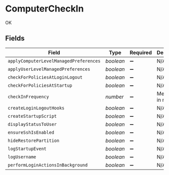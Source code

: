 # ComputerCheckIn

OK


## Fields

| Field                                  | Type                                   | Required                               | Description                            |
| -------------------------------------- | -------------------------------------- | -------------------------------------- | -------------------------------------- |
| `applyComputerLevelManagedPreferences` | *boolean*                              | :heavy_minus_sign:                     | N/A                                    |
| `applyUserLevelManagedPreferences`     | *boolean*                              | :heavy_minus_sign:                     | N/A                                    |
| `checkForPoliciesAtLoginLogout`        | *boolean*                              | :heavy_minus_sign:                     | N/A                                    |
| `checkForPoliciesAtStartup`            | *boolean*                              | :heavy_minus_sign:                     | N/A                                    |
| `checkInFrequency`                     | *number*                               | :heavy_minus_sign:                     | Measured in minutes                    |
| `createLoginLogoutHooks`               | *boolean*                              | :heavy_minus_sign:                     | N/A                                    |
| `createStartupScript`                  | *boolean*                              | :heavy_minus_sign:                     | N/A                                    |
| `displayStatusToUser`                  | *boolean*                              | :heavy_minus_sign:                     | N/A                                    |
| `ensureSshIsEnabled`                   | *boolean*                              | :heavy_minus_sign:                     | N/A                                    |
| `hideRestorePartition`                 | *boolean*                              | :heavy_minus_sign:                     | N/A                                    |
| `logStartupEvent`                      | *boolean*                              | :heavy_minus_sign:                     | N/A                                    |
| `logUsername`                          | *boolean*                              | :heavy_minus_sign:                     | N/A                                    |
| `performLoginActionsInBackground`      | *boolean*                              | :heavy_minus_sign:                     | N/A                                    |